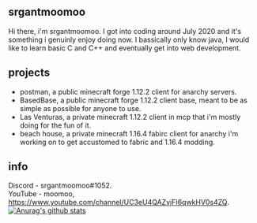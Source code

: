 ## srgantmoomoo
Hi there, i'm  srgantmoomoo. I got into coding around July 2020 and it's something i genuinly enjoy doing now.  I bassically only know java, I would like to learn basic C and C++ and eventually get into web development.

## projects 
- postman, a public minecraft forge 1.12.2 client for anarchy servers.
- BasedBase, a public minecraft forge 1.12.2 client base, meant to be as simple as possible for anyone to use.
- Las Venturas, a private minecraft 1.12.2 client in mcp that i'm mostly doing for the fun of it.
- beach house, a private minecraft 1.16.4 fabirc client for anarchy i'm working on to get accustomed to fabric and 1.16.4 modding.

## info 
Discord - srgantmoomoo#1052. <br />
YouTube - moomoo, https://www.youtube.com/channel/UC3eU4QAZvjFI6qwkHV0s4ZQ.
[![Anurag's github stats](https://github-readme-stats.vercel.app/api?username=moomooooo)](https://github.com/anuraghazra/github-readme-stats?theme=THEME_NAME)
